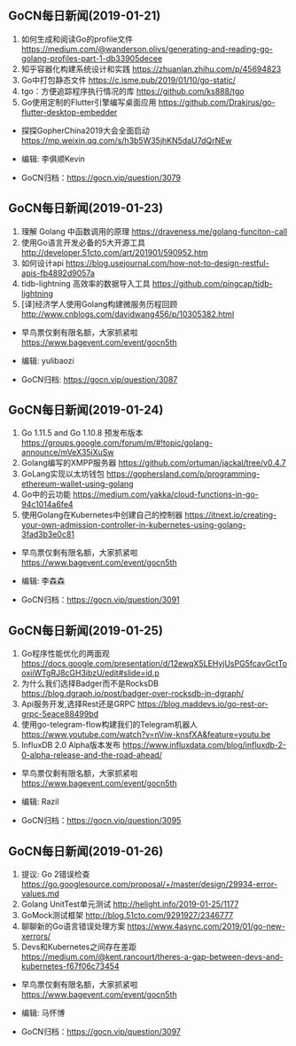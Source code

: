 ## GoCN每日新闻(2019-01-21)

1. 如何生成和阅读Go的profile文件 https://medium.com/@wanderson.olivs/generating-and-reading-go-golang-profiles-part-1-db33905decee
2. 知乎容器化构建系统设计和实践 https://zhuanlan.zhihu.com/p/45694823
3. Go中打包静态文件 https://c.isme.pub/2019/01/10/go-static/
4. tgo：方便追踪程序执行情况的库 https://github.com/ks888/tgo
5. Go使用定制的Flutter引擎编写桌面应用 https://github.com/Drakirus/go-flutter-desktop-embedder

* 探探GopherChina2019大会全面启动 https://mp.weixin.qq.com/s/h3b5W35jhKN5daU7dQrNEw

* 编辑: 李俱顺Kevin
* GoCN归档：https://gocn.vip/question/3079

## GoCN每日新闻(2019-01-23)

1. 理解 Golang 中函数调用的原理 https://draveness.me/golang-funciton-call
2. 使用Go语言开发必备的5大开源工具 http://developer.51cto.com/art/201901/590952.htm
3. 如何设计api https://blog.usejournal.com/how-not-to-design-restful-apis-fb4892d9057a
4. tidb-lightning 高效率的数据导入工具 https://github.com/pingcap/tidb-lightning
5. [译]经济学人使用Golang构建微服务历程回顾 http://www.cnblogs.com/davidwang456/p/10305382.html

* 早鸟票仅剩有限名额，大家抓紧啦 https://www.bagevent.com/event/gocn5th

* 编辑: yulibaozi
* GoCN归档: https://gocn.vip/question/3087


## GoCN每日新闻(2019-01-24)

1.  Go 1.11.5 and Go 1.10.8 预发布版本 https://groups.google.com/forum/m/#!topic/golang-announce/mVeX35iXuSw
2. Golang编写的XMPP服务器 https://github.com/ortuman/jackal/tree/v0.4.7
3. GoLang实现以太坊钱包 https://gophersland.com/p/programming-ethereum-wallet-using-golang
4. Go中的云功能 https://medium.com/yakka/cloud-functions-in-go-94c1014a6fe4
5. 使用Golang在Kubernetes中创建自己的控制器 https://itnext.io/creating-your-own-admission-controller-in-kubernetes-using-golang-3fad3b3e0c81

* 早鸟票仅剩有限名额，大家抓紧啦 https://www.bagevent.com/event/gocn5th

* 编辑: 李森森
* GoCN归档：https://gocn.vip/question/3091

## GoCN每日新闻(2019-01-25) 

1. Go程序性能优化的两面观 https://docs.google.com/presentation/d/12ewqX5LEHyjUsPG5fcavGctTooxiiWTgRJ8cGH3ibzU/edit#slide=id.p 
2. 为什么我们选择Badger而不是RocksDB https://blog.dgraph.io/post/badger-over-rocksdb-in-dgraph/ 
3. Api服务开发,选择Rest还是GRPC https://blog.maddevs.io/go-rest-or-grpc-5eace88499bd 
4. 使用go-telegram-flow构建我们的Telegram机器人 https://www.youtube.com/watch?v=nViw-knsfXA&feature=youtu.be 
5. InfluxDB 2.0 Alpha版本发布 https://www.influxdata.com/blog/influxdb-2-0-alpha-release-and-the-road-ahead/ 

* 早鸟票仅剩有限名额，大家抓紧啦 https://www.bagevent.com/event/gocn5th 

* 编辑: Razil 
* GoCN归档：https://gocn.vip/question/3095

## GoCN每日新闻(2019-01-26)

1. 提议: Go 2错误检查 https://go.googlesource.com/proposal/+/master/design/29934-error-values.md
2. Golang UnitTest单元测试 http://helight.info/2019-01-25/1177
3. GoMock测试框架 http://blog.51cto.com/9291927/2346777
4. 聊聊新的Go语言错误处理方案 https://www.4async.com/2019/01/go-new-xerrors/
5. Devs和Kubernetes之间存在差距 https://medium.com/@kent.rancourt/theres-a-gap-between-devs-and-kubernetes-f67f06c73454

* 早鸟票仅剩有限名额，大家抓紧啦 https://www.bagevent.com/event/gocn5th 

* 编辑: 马怀博
* GoCN归档：https://gocn.vip/question/3097
